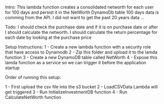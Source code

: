 Intro:
This lambda function creates a consolidated networth for each user for 100 days and persist it in the NetWorth DynamoDb table
100 days data is comming from the API. I did not want to get the past 20 years data ... 

Todo:
I should check the purchase date and if it is on purchase date or after I should calculate the networth.
I should calculate the return percentage for each date by looking at the purchase price

Setup Instructions:
1 - Create a new lambda function with a security role that have access to Dynamodb
2 - Zip this folder and upload it to the lamda function
3 - Create a new DynamoDB table called NetWorth
4 - Expose this lamda function as a service so we can trigger it before the application startup



Order of running this setup:

1 - First upload the csv file into the s3 bucket
2 - LoadCSVData Lambda will get triggered
3 - Run InitializeInvestmentDB function
4 - Run CalculateNetWorth function

